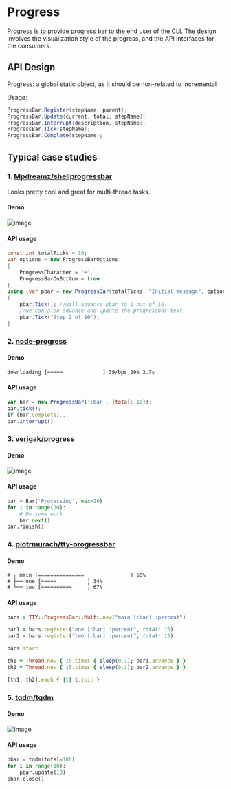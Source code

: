 # Progress
Progress is to provide progress bar to the end user of the CLI. The design involves the visualization style of the progress, and the API interfaces for the consumers.

## API Design

Progress: a global static object, as it should be non-related to incremental

Usage:
```cs
ProgressBar.Register(stepName, parent);
ProgressBar.Update(current, total, stepName);
ProgressBar.Interrupt(description, stepName);
ProgressBar.Tick(stepName);
ProgressBar.Complete(stepName);
```

## Typical case studies
### 1. [Mpdreamz/shellprogressbar](https://github.com/Mpdreamz/shellprogressbar)
Looks pretty cool and great for multi-thread tasks.
#### Demo
![image](https://github.com/Mpdreamz/shellprogressbar/raw/master/doc/pbar-windows.gif)

#### API usage
```cs
const int totalTicks = 10;
var options = new ProgressBarOptions
{
    ProgressCharacter = '─',
    ProgressBarOnBottom = true
};
using (var pbar = new ProgressBar(totalTicks, "Initial message", options))
{
    pbar.Tick(); //will advance pbar to 1 out of 10.
    //we can also advance and update the progressbar text
    pbar.Tick("Step 2 of 10"); 
}
```

### 2. [node-progress](https://github.com/visionmedia/node-progress)

#### Demo
```
downloading [=====             ] 39/bps 29% 3.7s
```

#### API usage
```js
var bar = new ProgressBar(':bar', {total: 10});
bar.tick();
if (bar.complete)...
bar.interrupt()
```


### 3. [verigak/progress](https://github.com/verigak/progress)

#### Demo
![image](https://camo.githubusercontent.com/2eac4822edcfe3353ad2e4b56c33b6e4b4f8955f/68747470733a2f2f7261772e6769746875622e636f6d2f7665726967616b2f70726f67726573732f6d61737465722f64656d6f2e676966)

#### API usage
```python
bar = Bar('Processing', max=20)
for i in range(20):
    # Do some work
    bar.next()
bar.finish()
```

### 4. [piotrmurach/tty-progressbar](https://github.com/piotrmurach/tty-progressbar)

#### Demo
```
# ┌ main [===============               ] 50%
# ├── one [=====          ] 34%
# └── two [==========     ] 67%
```

#### API usage
```ruby
bars = TTY::ProgressBar::Multi.new("main [:bar] :percent")

bar1 = bars.register("one [:bar] :percent", total: 15)
bar2 = bars.register("two [:bar] :percent", total: 15)

bars.start

th1 = Thread.new { 15.times { sleep(0.1); bar1.advance } }
th2 = Thread.new { 15.times { sleep(0.1); bar2.advance } }

[th1, th2].each { |t| t.join }
```

### 5. [tqdm/tqdm](https://github.com/tqdm/tqdm)

#### Demo
![image](https://raw.githubusercontent.com/tqdm/tqdm/master/images/tqdm.gif)

#### API usage
```python
pbar = tqdm(total=100)
for i in range(10):
    pbar.update(10)
pbar.close()
```


